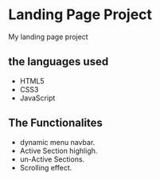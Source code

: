 # Landing Page Project
My landing page project

## the languages used

- HTML5
- CSS3
- JavaScript

## The Functionalites

- dynamic menu navbar.
- Active Section highligh.
- un-Active Sections.
- Scrolling effect.